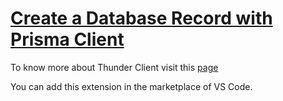# [Create a Database Record with Prisma Client](https://egghead.io/lessons/prisma-create-a-database-record-with-prisma-client)


<TimeStamp start="0:54" end="1:00">

To know more about Thunder Client visit this [page](https://www.thunderclient.io/)

You can add this extension in the marketplace of VS Code. 

</TimeStamp>




